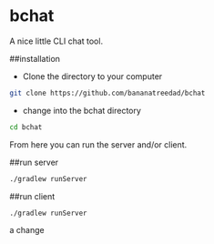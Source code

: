# bchat
A nice little CLI chat tool.


##installation
- Clone the directory to your computer
```sh
git clone https://github.com/bananatreedad/bchat
```
- change into the bchat directory
```sh
cd bchat
```
From here you can run the server and/or client.

##run server
```sh
./gradlew runServer
```

##run client
```sh
./gradlew runServer
```

a change
